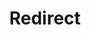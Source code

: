 ﻿---
layout: src/layouts/Redirect.astro
title: Redirect
redirect: /docs/deployments/java/error-messages
pubDate:  2023-01-01
navSearch: false
navSitemap: false
navMenu: false
---
